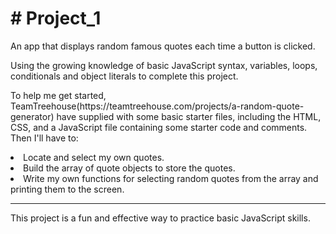 <body>
<h1># Project_1</h1>
<span>An app that displays random famous quotes each time a button is clicked.</span>

<p>Using the growing knowledge of basic JavaScript syntax, variables, loops, conditionals and object literals to complete this project.</p>
<div>
<p>To help me get started, TeamTreehouse(https://teamtreehouse.com/projects/a-random-quote-generator) have supplied with some basic starter files, including the HTML, CSS, and a JavaScript file containing some starter code and comments. Then I'll have to:</p>
<li>Locate and select my own quotes.</li>
<li>Build the array of quote objects to store the quotes.</li>
<li>Write my own functions for selecting random quotes from the array and printing them to the screen.</li>
</div>
<hr>
<span>This project is a fun and effective way to practice basic JavaScript skills.</span>
</body>

